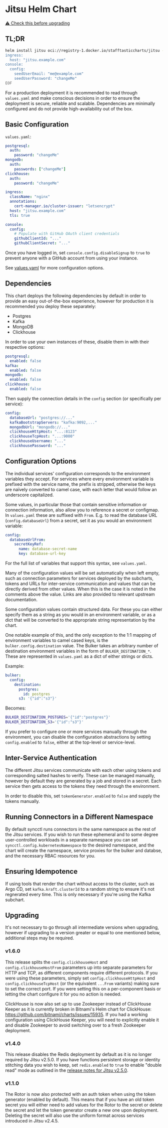 # Jitsu Helm Chart

[:warning: Check this before upgrading](#upgrading)

## TL;DR
```bash
helm install jitsu oci://registry-1.docker.io/stafftasticcharts/jitsu -f-<<EOF
ingress:
  host: "jitsu.example.com"
console:
  config:
    seedUserEmail: "me@example.com"
    seedUserPassword: "changeMe"
EOF
```

For a production deployment it is recommended to read through `values.yaml` and make conscious
decisions in order to ensure the deployment is secure, reliable and scalable. Dependencies are
minimally configured and do not provide high-availability out of the box.

## Basic Configuration
`values.yaml`:
```yaml
postgresql:
  auth:
    password: "changeMe"
mongodb:
  auth:
    passwords: ["changeMe"]
clickhouse:
  auth:
    password: "changeMe"

ingress:
  className: "nginx"
  annotations:
    cert-manager.io/cluster-issuer: "letsencrypt"
  host: "jitsu.example.com"
  tls: true

console:
  config:
    # Populate with GitHub OAuth client credentials
    githubClientId: "..."
    githubClientSecret: "..."
```

Once you have logged in, set `console.config.disableSignup` to `true` to prevent anyone with a
GitHub account from using your instance.

See [values.yaml](values.yaml) for more configuration options.

## Dependencies
This chart deploys the following dependencies by default in order to provide an easy out-of-the-box
experience, however for production it is recommended you deploy these separately:

* Postgres
* Kafka
* MongoDB
* Clickhouse

In order to use your own instances of these, disable them in with their respective options:
```yaml
postgresql:
  enabled: false
kafka:
  enabled: false
mongodb:
  enabled: false
clickhouse:
  enabled: false
```

Then supply the connection details in the `config` section (or specifically per service):
```yaml
config:
  databaseUrl: "postgres://..."
  kafkaBootstrapServers: "kafka:9092,..."
  mongodbUrl: "mongodb://..."
  clickhouseHttpHost: "...:8123"
  clickhouseTcpHost: "...:9000"
  clickhouseUsername: "..."
  clickhousePassword: "..."
```

## Configuration Options
The individual services' configuration corresponds to the environment variables they accept. For
services where every environment variable is prefixed with the service name, the prefix is stripped,
otherwise the keys are naïvely converted to camel case, with each letter that would follow an
underscore capitalized.

Some values, in particular those that contain sensitive information or connection information, also
allow you to reference a secret or configmap. In `values.yaml` these are suffixed with `From`. E.g.
to read the database URL (`config.databaseUrl`) from a secret, set it as you would an environment
variable:

```yaml
config:
  databaseUrlFrom:
    secretKeyRef:
      name: database-secret-name
      key: database-url-key
```

For the full list of variables that support this syntax, see `values.yaml`.

Many of the configuration values will be set automatically when left empty, such as connection
parameters for services deployed by the subcharts, tokens and URLs for inter-service communication
and values that can be directly derived from other values. When this is the case it is noted in the
comments above the value. Links are also provided to relevant upstream documentation.

Some configuration values contain structured data. For these you can either specify them as a string
as you would in an environment variable, or as a dict that will be converted to the appropriate
string representation by the chart.

One notable example of this, and the only exception to the 1:1 mapping of environment variables to
camel cased keys, is the `bulker.config.destination` value. The Bulker takes an arbitrary number of
destination environment variables in the form of `BULKER_DESTINATION_*`. These are represented in
`values.yaml` as a dict of either strings or dicts.

Example:

```yaml
bulker:
  config:
    destination:
      postgres:
        id: postgres
      s3: '{"id":"s3"}'
```

Becomes:

```bash
BULKER_DESTINATION_POSTGRES='{"id":"postgres"}'
BULKER_DESTINATION_S3='{"id":"s3"}'
```

If you prefer to configure one or more services manually through the environment, you can disable
the configuration abstractions by setting `config.enabled` to `false`, either at the top-level or
service-level.

## Inter-Service Authentication
The different Jitsu services communicate with each other using tokens and corresponding salted
hashes to verify. These can be managed manually, however by default they are generated by a job and
stored in a secret. Each service then gets access to the tokens they need through the environment.

In order to disable this, set `tokenGenerator.enabled` to `false` and supply the tokens manually.

## Running Connectors in a Different Namespace
By default syncctl runs connectors in the same namespace as the rest of the Jitsu services. If you
wish to run these ephemeral and to some degree user-controlled workloads in a separate namespace you
can set `syncctl.config.kubernetesNamespace` to the desired namespace, and the chart will create the
namespace, service proxies for the bulker and databse, and the necessary RBAC resources for you.

## Ensuring Idempotence
If using tools that render the chart without access to the cluster, such as Argo CD, set
`kafka.kraft.clusterId` to a random string to ensure it's not regnerated every time. This is only
necessary if you're using the Kafka subchart.

## Upgrading
It's not necessary to go through all intermediate versions when upgrading, however if upgrading to a
version greater or equal to one mentioned below, additional steps may be required.

### v1.6.0
This release splits the `config.clickhouseHost` and `config.clickhouseHostFrom` parameters up into
separate parameters for HTTP and TCP, as different components require different protocols. If you
were using these parameters, simply set `config.clickhouseHttpHost` and `config.clickhouseTcpHost`
(or the equivalent `...From` variants) making sure to set the correct port. If you were setting this
on a per-component basis or letting the chart configure it for you no action is needed.

ClickHouse is now also set up to use Zookeeper instead of ClickHouse Keeper as it is currently
broken in Bitnami's Helm chart for ClickHouse: https://github.com/bitnami/charts/issues/15935. If
you had a working configuration using ClickHouse Keeper, you will need to explicitly enable it and
disable Zookeeper to avoid switching over to a fresh Zookeeper deployment.

### v1.4.0
This release disables the Redis deployment by default as it is no longer required by Jitsu v2.5.0.
If you have functions persistent storage or identity stitching data you wish to keep, set
`redis.enabled` to `true` to enable "double read" mode as outlined in the [release notes for Jitsu
v2.5.0](https://github.com/jitsucom/jitsu/releases/tag/jitsu2-v2.5.0).

### v1.1.0
The Rotor is now also protected with an auth token when using the token generator (enabled by
default). This means that if you have an old token secret you will either need to add values for the
Rotor to the secret or delete the secret and let the token generator create a new one upon
deployment. Deleting the secret will also use the uniform format across services introduced in Jitsu
v2.4.5.
